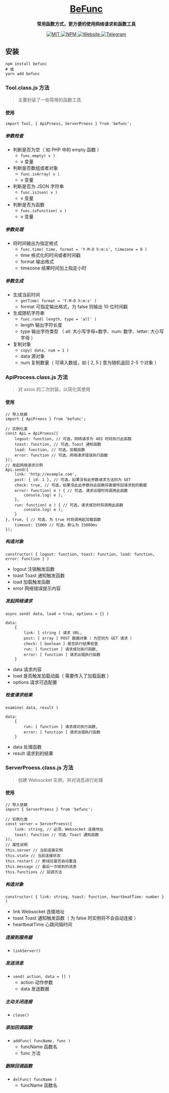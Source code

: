 <h1 align="center">
    <a href="https://github.com/LinnBenson/BeFunc">
        BeFunc
    </a>
</h1>
<p align="center">
    <strong>常用函数方式，更方便的使用网络请求和函数工具</strong>
</p>
<p align="center">
    <a href="https://github.com/LinnBenson/BeFunc/blob/main/LICENSE">
        <img src="https://img.shields.io/badge/license-MIT-blue?style=for-the-badge&logo=javascript&logoColor=%23F3F3F3&labelColor=%23434343&color=%231f883d" alt="MIT" />
    </a>
    <a href="https://www.npmjs.com/package/befunc">
        <img src="https://img.shields.io/npm/v/befunc?style=for-the-badge&logo=npm&logoColor=%23F3F3F3&label=NPM&labelColor=%23434343&color=%231f883d" alt="NPM" />
    </a>
    <a href="https://bemiun.com">
        <img src="https://img.shields.io/badge/SITE-BEMIUN-blue?style=for-the-badge&logo=ipfs&logoColor=%23F3F3F3&labelColor=%23434343&color=%231f883d" alt="Website" />
    </a>
    <a href="https://t.me/Beichuan">
        <img src="https://img.shields.io/badge/TG-beichuan-blue?style=for-the-badge&logo=telegram&logoColor=%23F3F3F3&labelColor=%23434343&color=%231f883d" alt="Telegram" />
    </a>
</p>

## 安装
```
npm install befunc
# 或
yarn add befunc
```

### Tool.class.js 方法

> 主要封装了一些常用的函数工具

#### 使用
```
import Tool, { ApiProess, ServerProess } from 'befunc';
```

##### 参数检查
- 判断是否为空（ 如 PHP 中的 empty 函数 ）
  - `func.empty( v )`
  - v 变量
- 判断是否数组或者对象
  - `func.isArray( v )`
  - v 变量
- 判断是否为 JSON 字符串
  - `func.isJson( v )`
  - v 变量
- 判断是否为函数
  - `func.isFunction( v )`
  - v 变量
##### 参数处理
- 将时间输出为指定格式
  - `func.time( time, format = 'Y-M-D h:m:s', timezone = 0 )`
  - time 格式化的时间或者时间戳
  - format 输出格式
  - timezone 结果时间加上指定小时
##### 参数生成
- 生成当前时间
  - `getTime( format = 'Y-M-D h:m:s' )`
  - format 可指定输出格式，为 false 则输出 10 位时间戳
- 生成随机字符串
  - `func.rand( length, type = 'all' )`
  - length 输出字符长度
  - type 输出字符类型 （ all: 大小写字母+数字、num: 数字、letter: 大小写字母 ）
- 复制对象
  - `copy( data, num = 1 )`
  - data 源对象
  - num 复制数量（ 可填入数组，如 [ 2, 5 ] 意为随机返回 2-5 个对象 ）

### ApiProcess.class.js 方法

> 对 axios 的二次封装，以简化其使用

#### 使用
```
// 导入依赖
import { ApiProess } from 'befunc';

// 实例化类
const Api = ApiProess({
    logout: function, // 可选，网络请求为 403 时将执行此函数
    toast: function, // 可选，Toast 通知函数
    load: function, // 可选，加载函数
    error: function // 可选，网络请求错误执行函数
});
// 发起网络请求示例
Api.send({
    link: 'http://example.com',
    post: { id: 1 }, // 可选，如果没有此参数请求方法则为 GET
    check: true, // 可选，如果没此此参数则此函数将直接传回请求到的数据
    error: function( e ) { // 可选，请求出错时将调用此函数
        console.log( e );
    },
    run: function( e ) { // 可选，请求成功时将调用此函数
        console.log( e );
    }
}, true, { // 可选，为 true 时将调用起加载函数
    timeout: 15000 // 可选，默认为 15000ms
});
```

##### 构造对象
```
constructor( { logout: function, toast: function, load: function, error: function } )
```
- logout 注销触发函数
- toast Toast 通知触发函数
- load 加载触发函数
- error 网络错误提示内容
##### 发起网络请求
```
async send( data, load = true, options = {} )

data:
    {
        link: [ string ] 请求 URL,
        post: [ array ] POST 数据对象（ 为空则为 GET 请求 ）
        check: [ boolean ] 是否执行结果检查
        run: [ function ] 请求成功执行函数,
        error: [ function ] 请求出错执行函数
    }
```
- data 请求内容
- load 是否触发加载动画（ 需要传入了加载函数 ）
- options 请求可选配置
##### 检查请求结果
```
examine( data, result )

data:
    {
        run: [ function ] 请求成功执行函数,
        error: [ function ] 请求出错执行函数
    }
```
- data 处理函数
- result 请求到的结果

### ServerProess.class.js 方法

> 创建 Websocket 实例，并对消息进行处理

#### 使用
```
// 导入依赖
import { ServerProess } from 'befunc';

// 实例化类
const server = ServerProess({
    link: string, // 必须，Websocket 连接地址
    toast: function // 可选，Toast 通知函数
});
// 属性说明
this.server // 当前连接实例
this.state // 当前连接状态
this.restart // 断线后是否自动重连
this.message // 最后一次收到的消息
this.functions // 回调方法
```

##### 构造对象
```
constructor( { link: string, toast: function, heartbeatTime: number } )
```
- link Websocket 连接地址
- toast Toast 通知触发函数（ 为 false 时实例将不会自动连接 ）
- heartbeatTime 心跳间隔时间
##### 连接到服务器
- `linkServer()`
##### 发送消息
- `send( action, data = [] )`
  - action 动作参数
  - data 发送数据
##### 主动关闭连接
- `close()`
##### 添加回调函数
- `addFunc( funcName, func )`
  - funcName 函数名
  - func 方法
##### 删除回调函数
- `delFunc( funcName )`
  - funcName 函数名
